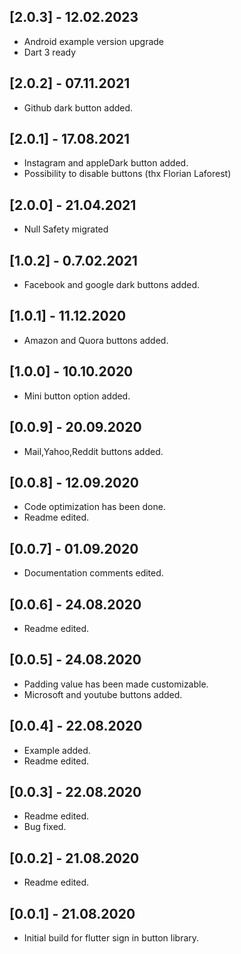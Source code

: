 ## [2.0.3] - 12.02.2023

* Android example version upgrade
* Dart 3 ready

## [2.0.2] - 07.11.2021

* Github dark button added.

## [2.0.1] - 17.08.2021

* Instagram and appleDark button added.
* Possibility to disable buttons (thx Florian Laforest)

## [2.0.0] - 21.04.2021

* Null Safety migrated

## [1.0.2] - 0.7.02.2021

* Facebook and google dark buttons added.

## [1.0.1] - 11.12.2020

* Amazon and Quora buttons added.

## [1.0.0] - 10.10.2020

* Mini button option added.

## [0.0.9] - 20.09.2020

* Mail,Yahoo,Reddit buttons added.

## [0.0.8] - 12.09.2020

* Code optimization has been done.
* Readme edited.

## [0.0.7] - 01.09.2020

* Documentation comments edited.

## [0.0.6] - 24.08.2020

* Readme edited.

## [0.0.5] - 24.08.2020

* Padding value has been made customizable.
* Microsoft and youtube buttons added.

## [0.0.4] - 22.08.2020

* Example added.
* Readme edited.

## [0.0.3] - 22.08.2020

* Readme edited.
* Bug fixed.

## [0.0.2] - 21.08.2020

* Readme edited.

## [0.0.1] - 21.08.2020

* Initial build for flutter sign in button library.